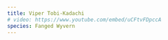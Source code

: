 ```yaml
---
title: Viper Tobi-Kadachi
# video: https://www.youtube.com/embed/uCFtvFDpccA
species: Fanged Wyvern
---
```

